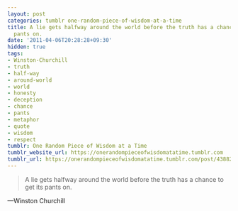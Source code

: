 ```yaml
---
layout: post
categories: tumblr one-random-piece-of-wisdom-at-a-time
title: A lie gets halfway around the world before the truth has a chance to get its
  pants on.
date: '2011-04-06T20:28:28+09:30'
hidden: true
tags:
- Winston-Churchill
- truth
- half-way
- around-world
- world
- honesty
- deception
- chance
- pants
- metaphor
- quote
- wisdom
- respect
tumblr: One Random Piece of Wisdom at a Time
tumblr_website_url: https://onerandompieceofwisdomatatime.tumblr.com
tumblr_url: https://onerandompieceofwisdomatatime.tumblr.com/post/4388245512/a-lie-gets-halfway-around-the-world-before-the
---
```

> A lie gets halfway around the world before the truth has a chance to get its pants on.

—Winston Churchill
